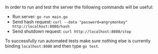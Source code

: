 In order to run and test the server the following commands will be useful:

 - Run server: `go run main.go`
 - Send hash request: `curl --data "password=angrymonkey" http://localhost:8080/hash`
 - Send shutdown request: `curl http://localhost:8080/stop`

To successfully run automated tests make sure nothing else is currently binding `localhost:8080` and then type `go test`.

